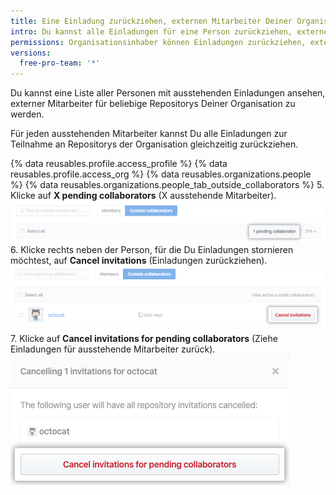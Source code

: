 ```yaml
---
title: Eine Einladung zurückziehen, externen Mitarbeiter Deiner Organisation zu werden
intro: Du kannst alle Einladungen für eine Person zurückziehen, externer Mitarbeiter auf Repositorys zu werden, die Deiner Organisation gehören.
permissions: Organisationsinhaber können Einladungen zurückziehen, externer Mitarbeiter in der Organisation zu werden.
versions:
  free-pro-team: '*'
---
```


Du kannst eine Liste aller Personen mit ausstehenden Einladungen ansehen, externer Mitarbeiter für beliebige Repositorys Deiner Organisation zu werden.

Für jeden ausstehenden Mitarbeiter kannst Du alle Einladungen zur Teilnahme an Repositorys der Organisation gleichzeitig zurückziehen.

{% data reusables.profile.access_profile %}
{% data reusables.profile.access_org %}
{% data reusables.organizations.people %}
{% data reusables.organizations.people_tab_outside_collaborators %}
5. Klicke auf **X pending collaborators** (X ausstehende Mitarbeiter). ![Schaltfläche "Pending collaborators" (ausstehende Mitarbeiter)](/assets/images/help/organizations/pending-collaborator-list.png)
6. Klicke rechts neben der Person, für die Du Einladungen stornieren möchtest, auf **Cancel invitations** (Einladungen zurückziehen). ![Schaltfläche "Cancel invitation" (Einladung zurückziehen)](/assets/images/help/organizations/cancel-pending-collaborators.png)
7. Klicke auf **Cancel invitations for pending collaborators** (Ziehe Einladungen für ausstehende Mitarbeiter zurück). ![Schaltfläche zur Bestätigung der Stornierung](/assets/images/help/organizations/confirm-cancelation-of-pending-collaborators.png)

